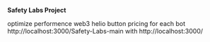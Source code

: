 **Safety Labs Project**

optimize performence
web3 helio button
pricing for each bot
http://localhost:3000/Safety-Labs-main with http://localhost:3000/
